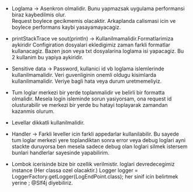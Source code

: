  *  Loglama -> Asenkron olmalidir. 
    Bunu yapmazsak uygulama performansi biraz kaybedilmis olur.       
    Request boylece gecikmemis olacaktir.
    Arkaplanda calismasi icin ve boylece performans kaybi yasayamayacagiz.

 *   printStackTrace ve sout(println) -> Kullanilmamalidir.Formatlarimiza aykiridir
    Configiration dosyalari ekledigimiz zaman farkli formatlar kullanacagiz.
    Bazen json veya txt dosyalarina loglama isi yapacagiz.
    Bu 2 kullanim bu yapiya aykiridir.

 *   Sensitive data -> Password, kullanici id vb loglama islemlerinde kullanilmamalidir.
    Veri guvenliginin onemli oldugu kisimlarda kullanilmamalidir.
    Veriye bagli hata veya durum uretmemeliyiz.

 *   Tum loglar merkezi bir yerde toplanmalidir ve belirli bir formatta olmalidir.
    Mesela login isleminde sorun yasiyorsam, ona request id olusturabilir ve merkezi bir yerde bu hatayi toplayarak zamandan kazanmis olurum.

 *   Levellar dikkatli kullanilmalidir.

 *   Handler -> Farkli leveller icin farkli appedarlar kullanilabilir.
    Bu sayede tum loglar merkezi yere toplandiktan sonra error veya debug loglari ayni stackte duruyorsa ben mesela
    sadece debug olan loglari silmek istersem bunlari handlerlar sayesinde yapabilirim.
                 
 *  Lombok icerisinde bize bir ozellik verilmistir.
    loglari devredecegimiz instance (Her classa ozel olacaktir.)
    Logger logger = LoggerFactory.getLogger(LogEndPoint.class);
    her sinif icin belirtmek yerine ; @Slf4j diyebiliriz.
